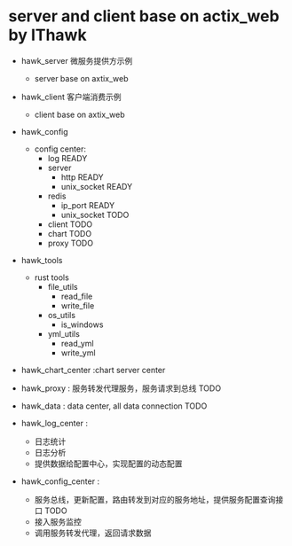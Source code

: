 # server and client base on actix_web by IThawk 
* hawk_server  微服务提供方示例
    * server base on axtix_web
* hawk_client  客户端消费示例
    * client base on axtix_web
* hawk_config
    * config center:
        * log               READY
        * server
            * http          READY
            * unix_socket   READY
        * redis
            * ip_port        READY
            * unix_socket    TODO
        * client             TODO
        * chart              TODO
        * proxy              TODO        
* hawk_tools
    * rust tools
        * file_utils
            * read_file
            * write_file
        * os_utils
            * is_windows
        * yml_utils
            * read_yml
            * write_yml
* hawk_chart_center :chart server center

* hawk_proxy : 服务转发代理服务，服务请求到总线                 TODO

* hawk_data : data center, all data connection                 TODO

* hawk_log_center : 
    * 日志统计
    * 日志分析 
    * 提供数据给配置中心，实现配置的动态配置

* hawk_config_center : 
    * 服务总线，更新配置，路由转发到对应的服务地址，提供服务配置查询接口   TODO 
    * 接入服务监控
    * 调用服务转发代理，返回请求数据